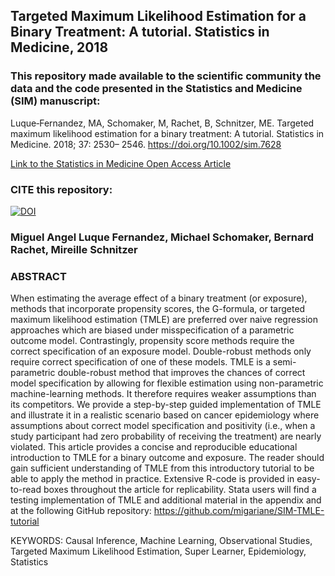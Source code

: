 ## Targeted Maximum Likelihood Estimation for a Binary Treatment: A tutorial. Statistics in Medicine, 2018

### This repository made available to the scientific community the data and the code presented in the Statistics and Medicine (SIM) manuscript:

Luque‐Fernandez, MA, Schomaker, M, Rachet, B, Schnitzer, ME. Targeted maximum likelihood estimation for a binary treatment: A tutorial. Statistics in Medicine. 2018; 37: 2530– 2546. https://doi.org/10.1002/sim.7628   

[Link to the Statistics in Medicine Open Access Article](https://onlinelibrary.wiley.com/doi/full/10.1002/sim.7628)    

### CITE this repository:

[![DOI](https://zenodo.org/badge/106102535.svg)](https://zenodo.org/badge/latestdoi/106102535)

### Miguel Angel Luque Fernandez, Michael Schomaker, Bernard Rachet, Mireille Schnitzer

### ABSTRACT
When estimating the average effect of a binary treatment (or exposure), methods that incorporate propensity scores, the G-formula, or targeted maximum likelihood estimation (TMLE) are preferred over naive regression approaches which are biased under misspecification of a parametric outcome model. Contrastingly, propensity score methods require the correct specification of an exposure model. Double-robust methods only require correct specification of one of these models. TMLE is a semi-parametric double-robust method that improves the chances of correct model specification by allowing for flexible estimation using non-parametric machine-learning methods. It therefore requires weaker assumptions than its competitors. We provide a step-by-step guided implementation of TMLE and illustrate it in a realistic scenario based on cancer epidemiology where assumptions about correct model specification and positivity (i.e., when a study participant had zero probability of receiving the treatment) are nearly violated. This article provides a concise and reproducible educational introduction to TMLE for a binary outcome and exposure. The reader should gain sufficient understanding of TMLE from this introductory tutorial to be able to apply the method in practice. Extensive R-code is provided in easy-to-read boxes throughout the article for replicability. Stata users will find a testing implementation of TMLE and additional material in the appendix and at the following GitHub repository: https://github.com/migariane/SIM-TMLE-tutorial  

KEYWORDS: Causal Inference, Machine Learning, Observational Studies, Targeted Maximum Likelihood Estimation, Super Learner, Epidemiology, Statistics

